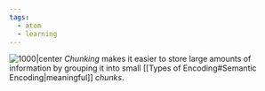 ```yaml
---
tags:
  - atom
  - learning
---
```

![1000|center](chunking.excalidraw)
*Chunking* makes it easier to store large amounts of information by grouping it into small [[Types of Encoding#Semantic Encoding|meaningful]] *chunks*.